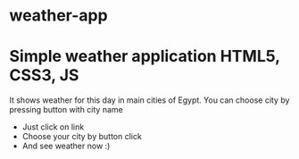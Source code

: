 # weather-app
Simple weather application HTML5, CSS3, JS
================
It shows weather for this day in main cities of Egypt. You can choose city by pressing button with city name
- Just click on link
- Choose your city by button click
- And see weather now :)
